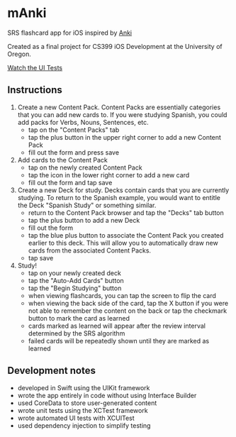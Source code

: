 # mAnki

SRS flashcard app for iOS inspired by [Anki](https://apps.ankiweb.net)


Created as a final project for CS399 iOS Development at the University of Oregon.

[Watch the UI Tests](https://youtu.be/c_O-WqymPIk)

## Instructions

1. Create a new Content Pack. Content Packs are essentially categories that you can add new cards to. If you were studying Spanish, you could add packs for Verbs, Nouns, Sentences, etc.
    - tap on the "Content Packs" tab
    - tap the plus button in the upper right corner to add a new Content Pack
    - fill out the form and press save
2. Add cards to the Content Pack
    - tap on the newly created Content Pack
    - tap the icon in the lower right corner to add a new card
    - fill out the form and tap save
3. Create a new Deck for study. Decks contain cards that you are currently studying. To return to the Spanish example, you would want to entitle the Deck "Spanish Study" or something similar.
    - return to the Content Pack browser and tap the "Decks" tab button
    - tap the plus button to add a new Deck
    - fill out the form
    - tap the blue plus button to associate the Content Pack you created earlier to this deck. This will allow you to automatically draw new cards from the associated Content Packs.
    - tap save
4. Study!
    - tap on your newly created deck
    - tap the "Auto-Add Cards" button
    - tap the "Begin Studying" button
    - when viewing flashcards, you can tap the screen to flip the card
    - when viewing the back side of the card, tap the X button if you were not able to remember the content on the back or tap the checkmark button to mark the card as learned
    - cards marked as learned will appear after the review interval determined by the SRS algorithm
    - failed cards will be repeatedly shown until they are marked as learned

    
## Development notes

- developed in Swift using the UIKit framework
- wrote the app entirely in code without using Interface Builder
- used CoreData to store user-generated content
- wrote unit tests using the XCTest framework
- wrote automated UI tests with XCUITest
- used dependency injection to simplify testing


